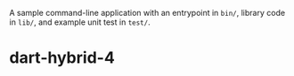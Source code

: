 A sample command-line application with an entrypoint in `bin/`, library code
in `lib/`, and example unit test in `test/`.
# dart-hybrid-4
